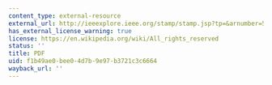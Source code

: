 ```yaml
---
content_type: external-resource
external_url: http://ieeexplore.ieee.org/stamp/stamp.jsp?tp=&arnumber=5387030
has_external_license_warning: true
license: https://en.wikipedia.org/wiki/All_rights_reserved
status: ''
title: PDF
uid: f1b49ae0-bee0-4d7b-9e97-b3721c3c6664
wayback_url: ''
---
```

